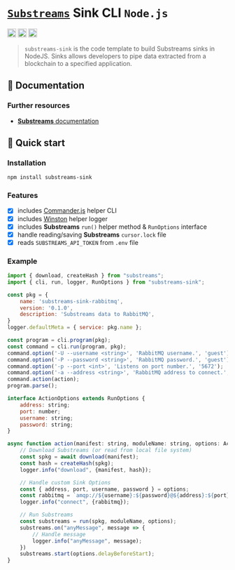 # [`Substreams`](https://substreams.streamingfast.io/) Sink CLI `Node.js`

[<img alt="github" src="" height="20">](https://github.com/pinax-network/substreams-sink)
[<img alt="npm" src="" height="20">](https://www.npmjs.com/package/substreams-sink)
[<img alt="GitHub Workflow Status" src="" height="20">](https://github.com/pinax-network/substreams-sink/actions?query=branch%3Amain)

> `substreams-sink` is the code template to build Substreams sinks in NodeJS. Sinks allows developers to pipe data extracted from a blockchain to a specified application.

## 📖 Documentation

<!-- ### https://www.npmjs.com/package/substreams-sink -->

### Further resources

- [**Substreams** documentation](https://substreams.streamingfast.io)

## 🚀 Quick start

### Installation

```bash
npm install substreams-sink
```

### Features

- [x] includes [Commander.js](https://github.com/tj/commander.js/) helper CLI 
- [x] includes [Winston](https://github.com/winstonjs/winston) helper logger 
- [x] includes **Substreams** `run()` helper method & `RunOptions` interface
- [x] handle reading/saving **Substreams** `cursor.lock` file
- [x] reads `SUBSTREAMS_API_TOKEN` from `.env` file

### Example

```js
import { download, createHash } from "substreams";
import { cli, run, logger, RunOptions } from "substreams-sink";

const pkg = {
    name: 'substreams-sink-rabbitmq',
    version: '0.1.0',
    description: 'Substreams data to RabbitMQ',
}
logger.defaultMeta = { service: pkg.name };

const program = cli.program(pkg);
const command = cli.run(program, pkg);
command.option('-U --username <string>', 'RabbitMQ username.', 'guest');
command.option('-P --password <string>', 'RabbitMQ password.', 'guest');
command.option('-p --port <int>', 'Listens on port number.', '5672');
command.option('-a --address <string>', 'RabbitMQ address to connect.', 'localhost');
command.action(action);
program.parse();

interface ActionOptions extends RunOptions {
    address: string;
    port: number;
    username: string;
    password: string;
}

async function action(manifest: string, moduleName: string, options: ActionOptions) {
    // Download Substreams (or read from local file system)
    const spkg = await download(manifest);
    const hash = createHash(spkg);
    logger.info("download", {manifest, hash});

    // Handle custom Sink Options
    const { address, port, username, password } = options;
    const rabbitmq = `amqp://${username}:${password}@${address}:${port}`;
    logger.info("connect", {rabbitmq});

    // Run Substreams
    const substreams = run(spkg, moduleName, options);
    substreams.on("anyMessage", message => {
        // Handle message
        logger.info("anyMessage", message);
    })
    substreams.start(options.delayBeforeStart);
}
```